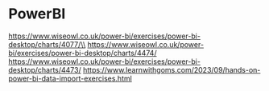 # PowerBI
https://www.wiseowl.co.uk/power-bi/exercises/power-bi-desktop/charts/4077/\\
https://www.wiseowl.co.uk/power-bi/exercises/power-bi-desktop/charts/4474/
https://www.wiseowl.co.uk/power-bi/exercises/power-bi-desktop/charts/4473/
https://www.learnwithgoms.com/2023/09/hands-on-power-bi-data-import-exercises.html

